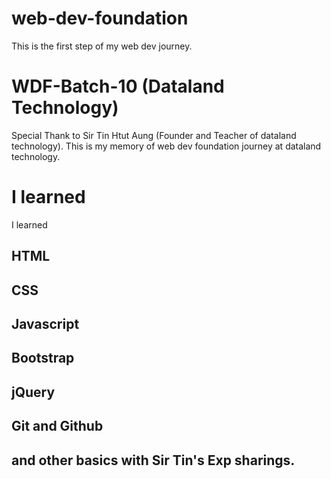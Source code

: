 # web-dev-foundation
This is the first step of my web dev journey.

# WDF-Batch-10 (Dataland Technology)
Special Thank to Sir Tin Htut Aung (Founder and Teacher of dataland technology).
This is my memory of web dev foundation journey at dataland technology.

# I learned 
  I learned 
  ## HTML
  ## CSS
  ## Javascript
  ## Bootstrap
  ## jQuery
  ## Git and Github
  ## and other basics with Sir Tin's Exp sharings.

